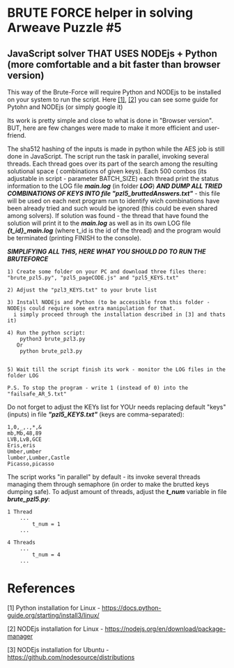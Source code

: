 # BRUTE FORCE helper in solving Arweave Puzzle #5

## JavaScript solver THAT USES NODEjs + Python (more comfortable and a bit faster than browser version)

This way of the Brute-Force will require Python and NODEjs to be installed on your system to run the script. 
Here [[1]](https://docs.python-guide.org/starting/install3/linux/), [[2]](https://nodejs.org/en/download/package-manager) you can see some guide for Pytohn and NODEjs (or simply google it)

Its work is pretty simple and close to what is done in "Browser version". BUT, here are few changes were made to make it more efficient and user-friend. 

The sha512 hashing of the inputs is made in python while the AES job is still done in JavaScript. The script run the task in parallel, invoking several threads. 
Each thread goes over its part of the search among the resulting solutional space ( combinations of given keys). Each 500 combos (its adjustable in script -
parameter BATCH_SIZE) each thread print the status information to the LOG file ***main.log*** (in folder ***LOG***) 
***AND DUMP ALL TRIED COMBINATIONS OF KEYS INTO  file "pzl5_bruttedAnswers.txt"*** - this file will be used on each next program run to identify wich combinations
have been already tried and such would be ignored (this could be even shared among solvers).
If solution was found - the thread that have found the solution will print it to the ***main.log*** as well as in its own LOG file ***{t_id}_main.log*** 
(where t_id is the id of the thread) and the program would be terminated (printing FINISH to the console). 

***SIMPLIFYING ALL THIS, HERE WHAT YOU SHOULD DO TO RUN THE BRUTEFORCE***
```
1) Create some folder on your PC and download three files there: "brute_pzl5.py", "pzl5_pageCODE.js" and "pzl5_KEYS.txt"

2) Adjust the "pzl3_KEYS.txt" to your brute list

3) Install NODEjs and Python (to be accessible from this folder - NODEjs could require some extra manipulation for that.
  i simply proceed through the installation described in [3] and thats it)

4) Run the python script:
    python3 brute_pzl3.py
   Or
    python brute_pzl3.py


5) Wait till the script finish its work - monitor the LOG files in the folder LOG

P.S. To stop the program - write 1 (instead of 0) into the "failsafe_AR_5.txt"

```

Do not forget to adjust the KEYs list for YOUr needs replacing default "keys" (inputs) in file ***"pzl5_KEYS.txt"*** (keys are comma-separated):

```
1,0,_,.,*,&
mb,Mb,48,89
LVB,LvB,GCE
Eris,eris
Umber,umber
lumber,Lumber,Castle
Picasso,picasso

```

The script works "in parallel" by default - its invoke several threads managing them through semaphore (in order to make the brutted keys dumping safe). 
To adjust amount of threads, adjust the ***t_num*** variable in file ***brute_pzl5.py***:

```
1 Thread
    ...
        t_num = 1 
    ...

4 Threads
    ...
        t_num = 4 
    ...
```

# References
[1] Python installation for Linux - https://docs.python-guide.org/starting/install3/linux/

[2] NODEjs installation for Linux - https://nodejs.org/en/download/package-manager

[3] NODEjs installation for Ubuntu - https://github.com/nodesource/distributions
